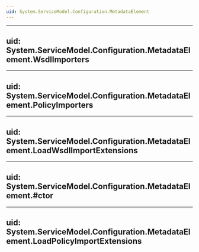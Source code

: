 ```yaml
---
uid: System.ServiceModel.Configuration.MetadataElement
---
```


---
uid: System.ServiceModel.Configuration.MetadataElement.WsdlImporters
---

---
uid: System.ServiceModel.Configuration.MetadataElement.PolicyImporters
---

---
uid: System.ServiceModel.Configuration.MetadataElement.LoadWsdlImportExtensions
---

---
uid: System.ServiceModel.Configuration.MetadataElement.#ctor
---

---
uid: System.ServiceModel.Configuration.MetadataElement.LoadPolicyImportExtensions
---
